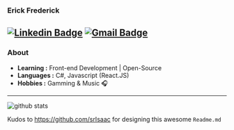 ### Erick Frederick
[![Linkedin Badge](https://img.shields.io/badge/-Erick_Frederick-blue?style=flat-square&logo=Linkedin&logoColor=white&link=https://www.linkedin.com/in/erick-frederick-c//)](https://www.linkedin.com/in/erick-frederick-c/) [![Gmail Badge](https://img.shields.io/badge/-efrederick@gmail.com-c14438?style=flat-square&logo=Gmail&logoColor=white&link=mailto:efrederick@gmail.com)](mailto:efrederick@gmail.com)
---------------------------------------------------------------------------------------------------------------------------------------------------------------------------------
### About

-  **Learning :** Front-end Development | Open-Source
-  **Languages :** C#, Javascript (React.JS)
-  **Hobbies :** Gamming & Music :headphones:
---------------------------------------------------------------------------------------------------------------------------------------------------------------------------------

![github stats](https://github-readme-stats.vercel.app/api?username=pepeyen&show_icons=true)


Kudos to https://github.com/srIsaac for designing this awesome `Readme.md`
